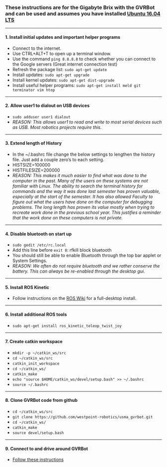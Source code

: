 ### These instructions are for the Gigabyte Brix with the GVRBot and can be used and assumes you have installed [Ubuntu 16.04 LTS](http://releases.ubuntu.com/16.04/)
----------------------------
#### 1. Install initial updates and important helper programs
- Connect to the internet.
- Use CTRL+ALT+T to open up a terminal window.
- Use the command `ping 8.8.8.8` to check whether you can connect to the Google servers (Great internet connection test)
- Refresh the package list: `sudo apt-get update`
- Install updates: `sudo apt-get upgrade`
- Install kernel updates: `sudo apt-get dist-upgrade`
- Install useful helper programs: `sudo apt-get install meld git terminator vim htop`
----------------------------
#### 2. Allow user1 to dialout on USB devices
 - `sudo adduser user1 dialout`
 - *REASON: This allows user1 to read and write to most serial devices such as USB. Most robotics projects require this.*
----------------------------
#### 3. Extend length of History
- In the ~/.bashrc file change the below settings to lengthen the history file. Just add a couple zero’s to each setting.
- HISTSIZE=100000
- HISTFILESIZE=200000
- *REASON: This makes it much easier to find what was done to the computer in the past. Many of the users on these systems are not familiar with Linux. The ability to search the terminal history for commands and the way it was done last semester has proven valuable, especially at the start of the semester. It has also allowed Faculty to figure out what the users have done on the computer for debugging problems. The long length has proven its value mostly when trying to recreate work done in the previous school year. This justifies a reminder that the work done on these computers is not private.*
----------------------------
#### 4. Disable bluetooth on start up
- `sudo gedit /etc/rc.local`
- Add this line before `exit 0`: rfkill block bluetooth
- You should still be able to enable Bluetooth through the top bar applet or System Settings.
- *REASON: We often do not require bluetooth and we rather conserve the battery. This can always be re-enabled through the desktop gui.*
----------------------------
#### 5. Install ROS Kinetic
- Follow instructions on the [ROS Wiki](http://wiki.ros.org/kinetic/Installation/Ubuntu) for a full-desktop install.
-----------------------------
#### 6. Install additional ROS tools
- `sudo apt-get install ros_kinetic_teleop_twist_joy`
-----------------------------
#### 7. Create catkin workspace
- `mkdir -p ~/catkin_ws/src`
- `cd ~/catkin_ws/src`
- `catkin_init_workspace`
- `cd ~/catkin_ws/`
- `catkin_make`
- `echo "source $HOME/catkin_ws/devel/setup.bash" >> ~/.bashrc`
- `source ~/.bashrc`
-----------------------------
#### 8. Clone GVRBot code from github
- `cd ~/catkin_ws/src`
- `git clone https://github.com/westpoint-robotics/usma_gvrbot.git`
- `cd ~/catkin_ws/`
- `catkin_make`
- `source devel/setup.bash`
-----------------------------
#### 9. Connect to and drive around GVRBot
- [Follow these instructions](https://github.com/westpoint-robotics/usma_gvrbot/blob/master/linux_connect.md)
